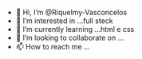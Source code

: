 - 👋 Hi, I’m @Riquelmy-Vasconcelos
- 👀 I’m interested in ...full steck
- 🌱 I’m currently learning ...html e css
- 💞️ I’m looking to collaborate on ...
- 📫 How to reach me ...

<!---
Riquelmy-Vasconcelos/Riquelmy-Vasconcelos is a ✨ special ✨ repository because its `README.md` (this file) appears on your GitHub profile.
You can click the Preview link to take a look at your changes.
--->
